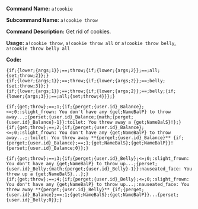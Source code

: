 **Command Name:** `a!cookie`

**Subcommand Name:** `a!cookie throw`

**Command Description:**
Get rid of cookies.

**Usage:**
`a!cookie throw`, `a!cookie throw all` or `a!cookie throw belly`, `a!cookie throw belly all`

**Code:**
```{if;{lower;{args;1}};==;throw;{set;throw;1}}
{if;{lower;{args;1}};==;throw;{if;{lower;{args;2}};==;all;{set;throw;2}};}
{if;{lower;{args;1}};==;throw;{if;{lower;{args;2}};==;belly;{set;throw;3}};}
{if;{lower;{args;1}};==;throw;{if;{lower;{args;2}};==;belly;{if;{lower;{args;3}};==;all;{set;throw;4}}};}

{if;{get;throw};==;1;{if;{perget;{user.id}_Balance};<=;0;:slight_frown: You don't have any {get;NameBalP} to throw away...;{perset;{user.id}_Balance;{math;{perget;{user.id}_Balance}-1}}:toilet: You threw away a {get;NameBalS}!};}
{if;{get;throw};==;2;{if;{perget;{user.id}_Balance};<=;0;:slight_frown: You don't have any {get;NameBalP} to throw away...;:toilet: You threw away **{perget;{user.id}_Balance}** {if;{perget;{user.id}_Balance};==;1;{get;NameBalS};{get;NameBalP}}!{perset;{user.id}_Balance;0}};}

{if;{get;throw};==;3;{if;{perget;{user.id}_Belly};<=;0;:slight_frown: You don't have any {get;NameBalP} to throw up...;{perset;{user.id}_Belly;{math;{perget;{user.id}_Belly}-1}}:nauseated_face: You threw up a {get;NameBalS}...};}
{if;{get;throw};==;4;{if;{perget;{user.id}_Belly};<=;0;:slight_frown: You don't have any {get;NameBalP} to throw up...;:nauseated_face: You threw away **{perget;{user.id}_Belly}** {if;{perget;{user.id}_Balance};==;1;{get;NameBalS};{get;NameBalP}}...{perset;{user.id}_Belly;0}};}
